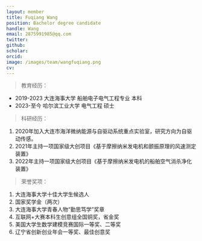 ```yaml
---
layout: member
title: Fuqiang Wang
position: Bachelor degree candidate
handle: Wang
email: 2875991985@qq.com
twitter: 
github: 
scholar:
orcid: 
image: /images/team/wangfuqiang.png
cv: 
---
```


> 教育经历：

- 2019-2023 大连海事大学 船舶电子电气工程专业  本科
- 2023-至今 哈尔滨工业大学 电气工程  硕士

> 科研经历：

1. 2020年加入大连市海洋微纳能源与自驱动系统重点实验室，研究方向为自驱动传感。
2. 2021年主持一项国家级大创项目《基于摩擦纳米发电机和颤振原理的风速测定装置》
3. 2022年主持一项国家级大创项目《基于摩擦纳米发电机的船舶空气消杀净化装置》

> 荣誉奖项：

1. 大连海事大学十佳大学生候选人
2. 国家奖学金（两次）
3. 大连海事大学青春人物“勤思笃学”奖章
3. 互联网+大赛本科生创意组全国铜奖，省金奖
4. 美国大学生数学建模竞赛国际一等奖、二等奖
5. 辽宁省创新创业年会一等奖、最佳创意奖
